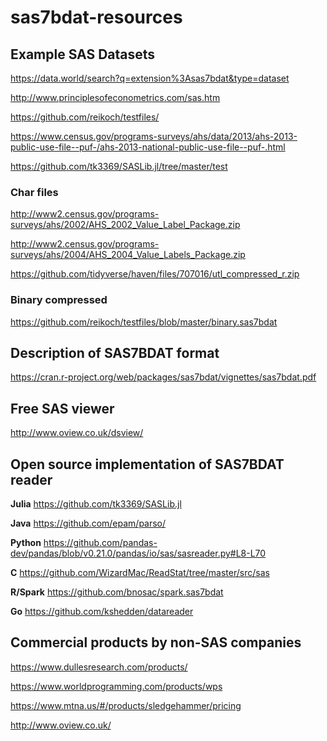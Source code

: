 # sas7bdat-resources

## Example SAS Datasets
https://data.world/search?q=extension%3Asas7bdat&type=dataset

http://www.principlesofeconometrics.com/sas.htm

https://github.com/reikoch/testfiles/

https://www.census.gov/programs-surveys/ahs/data/2013/ahs-2013-public-use-file--puf-/ahs-2013-national-public-use-file--puf-.html

https://github.com/tk3369/SASLib.jl/tree/master/test

### Char files
http://www2.census.gov/programs-surveys/ahs/2002/AHS_2002_Value_Label_Package.zip

http://www2.census.gov/programs-surveys/ahs/2004/AHS_2004_Value_Labels_Package.zip

https://github.com/tidyverse/haven/files/707016/utl_compressed_r.zip

### Binary compressed
https://github.com/reikoch/testfiles/blob/master/binary.sas7bdat

## Description of SAS7BDAT format
https://cran.r-project.org/web/packages/sas7bdat/vignettes/sas7bdat.pdf

## Free SAS viewer
http://www.oview.co.uk/dsview/

## Open source implementation of SAS7BDAT reader
**Julia** https://github.com/tk3369/SASLib.jl

**Java** https://github.com/epam/parso/

**Python** https://github.com/pandas-dev/pandas/blob/v0.21.0/pandas/io/sas/sasreader.py#L8-L70

**C** https://github.com/WizardMac/ReadStat/tree/master/src/sas

**R/Spark** https://github.com/bnosac/spark.sas7bdat

**Go** https://github.com/kshedden/datareader

## Commercial products by non-SAS companies

https://www.dullesresearch.com/products/

https://www.worldprogramming.com/products/wps

https://www.mtna.us/#/products/sledgehammer/pricing

http://www.oview.co.uk/
